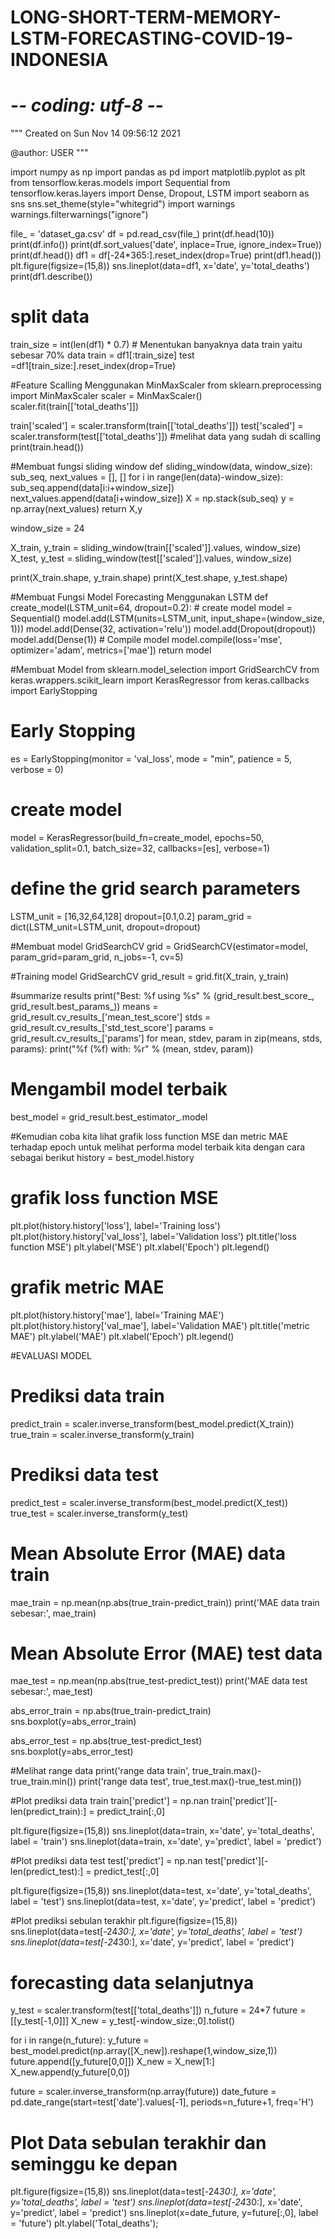 # LONG-SHORT-TERM-MEMORY-LSTM-FORECASTING-COVID-19-INDONESIA
# -*- coding: utf-8 -*-
"""
Created on Sun Nov 14 09:56:12 2021

@author: USER
"""

import numpy as np
import pandas as pd
import matplotlib.pyplot as plt
from tensorflow.keras.models import Sequential
from tensorflow.keras.layers import Dense, Dropout, LSTM
import seaborn as sns
sns.set_theme(style="whitegrid")
import warnings
warnings.filterwarnings("ignore")

file_ = 'dataset_ga.csv'
df = pd.read_csv(file_)
print(df.head(10))
print(df.info())
print(df.sort_values('date', inplace=True, ignore_index=True))
print(df.head())
df1 = df[-24*365:].reset_index(drop=True)
print(df1.head())
plt.figure(figsize=(15,8))
sns.lineplot(data=df1, x='date', y='total_deaths')
print(df1.describe())

# split data
train_size = int(len(df1) * 0.7) # Menentukan banyaknya data train yaitu sebesar 70% data
train = df1[:train_size]
test =df1[train_size:].reset_index(drop=True)

#Feature Scalling Menggunakan MinMaxScaler
from sklearn.preprocessing import MinMaxScaler
scaler = MinMaxScaler()
scaler.fit(train[['total_deaths']])

train['scaled'] = scaler.transform(train[['total_deaths']])
test['scaled'] = scaler.transform(test[['total_deaths']])
#melihat data yang sudah di scalling
print(train.head())

#Membuat fungsi sliding window 
def sliding_window(data, window_size):
    sub_seq, next_values = [], []
    for i in range(len(data)-window_size):
        sub_seq.append(data[i:i+window_size])
        next_values.append(data[i+window_size])
    X = np.stack(sub_seq)
    y = np.array(next_values)
    return X,y

window_size = 24

X_train, y_train = sliding_window(train[['scaled']].values, window_size)
X_test, y_test = sliding_window(test[['scaled']].values, window_size)

print(X_train.shape, y_train.shape)
print(X_test.shape, y_test.shape)

#Membuat Fungsi Model Forecasting Menggunakan LSTM
def create_model(LSTM_unit=64, dropout=0.2):
    # create model
    model = Sequential()
    model.add(LSTM(units=LSTM_unit, input_shape=(window_size, 1)))
    model.add(Dense(32, activation='relu'))
    model.add(Dropout(dropout))
    model.add(Dense(1))
    # Compile model
    model.compile(loss='mse', optimizer='adam', metrics=['mae'])
    return model

#Membuat Model
from sklearn.model_selection import GridSearchCV
from keras.wrappers.scikit_learn import KerasRegressor
from keras.callbacks import EarlyStopping
# Early Stopping
es = EarlyStopping(monitor = 'val_loss', mode = "min", patience = 5, verbose = 0)

# create model
model = KerasRegressor(build_fn=create_model, epochs=50, validation_split=0.1, batch_size=32, callbacks=[es], verbose=1)

# define the grid search parameters
LSTM_unit = [16,32,64,128]
dropout=[0.1,0.2]
param_grid = dict(LSTM_unit=LSTM_unit, dropout=dropout)

#Membuat model GridSearchCV
grid = GridSearchCV(estimator=model, param_grid=param_grid, n_jobs=-1, cv=5)

#Training model GridSearchCV
grid_result = grid.fit(X_train, y_train)

 #summarize results
print("Best: %f using %s" % (grid_result.best_score_, grid_result.best_params_))
means = grid_result.cv_results_['mean_test_score']
stds = grid_result.cv_results_['std_test_score']
params = grid_result.cv_results_['params']
for mean, stdev, param in zip(means, stds, params):
    print("%f (%f) with: %r" % (mean, stdev, param))
    
# Mengambil model terbaik
best_model = grid_result.best_estimator_.model

#Kemudian coba kita lihat grafik loss function MSE dan metric MAE terhadap epoch untuk melihat performa model terbaik kita dengan cara sebagai berikut
history = best_model.history
# grafik loss function MSE
plt.plot(history.history['loss'], label='Training loss')
plt.plot(history.history['val_loss'], label='Validation loss')
plt.title('loss function MSE')
plt.ylabel('MSE')
plt.xlabel('Epoch')
plt.legend()
# grafik metric MAE

plt.plot(history.history['mae'], label='Training MAE')
plt.plot(history.history['val_mae'], label='Validation MAE')
plt.title('metric MAE')
plt.ylabel('MAE')
plt.xlabel('Epoch')
plt.legend()

#EVALUASI MODEL
# Prediksi data train
predict_train = scaler.inverse_transform(best_model.predict(X_train))
true_train = scaler.inverse_transform(y_train)

# Prediksi data test
predict_test = scaler.inverse_transform(best_model.predict(X_test))
true_test = scaler.inverse_transform(y_test)

# Mean Absolute Error (MAE) data train
mae_train = np.mean(np.abs(true_train-predict_train))
print('MAE data train sebesar:', mae_train)

# Mean Absolute Error (MAE) test data
mae_test = np.mean(np.abs(true_test-predict_test))
print('MAE data test sebesar:', mae_test)

abs_error_train = np.abs(true_train-predict_train)
sns.boxplot(y=abs_error_train)

abs_error_test = np.abs(true_test-predict_test)
sns.boxplot(y=abs_error_test)

#Melihat range data
print('range data train', true_train.max()-true_train.min())
print('range data test', true_test.max()-true_test.min())

#Plot prediksi data train
train['predict'] = np.nan
train['predict'][-len(predict_train):] = predict_train[:,0]

plt.figure(figsize=(15,8))
sns.lineplot(data=train, x='date', y='total_deaths', label = 'train')
sns.lineplot(data=train, x='date', y='predict', label = 'predict')

#Plot prediksi data test
test['predict'] = np.nan
test['predict'][-len(predict_test):] = predict_test[:,0]

plt.figure(figsize=(15,8))
sns.lineplot(data=test, x='date', y='total_deaths', label = 'test')
sns.lineplot(data=test, x='date', y='predict', label = 'predict')

#Plot prediksi sebulan terakhir
plt.figure(figsize=(15,8))
sns.lineplot(data=test[-24*30:], x='date', y='total_deaths', label = 'test')
sns.lineplot(data=test[-24*30:], x='date', y='predict', label = 'predict')

# forecasting data selanjutnya
y_test = scaler.transform(test[['total_deaths']])
n_future = 24*7
future = [[y_test[-1,0]]]
X_new = y_test[-window_size:,0].tolist()

for i in range(n_future):
    y_future = best_model.predict(np.array([X_new]).reshape(1,window_size,1))
    future.append([y_future[0,0]])
    X_new = X_new[1:]
    X_new.append(y_future[0,0])

future = scaler.inverse_transform(np.array(future))
date_future = pd.date_range(start=test['date'].values[-1], periods=n_future+1, freq='H')


             
# Plot Data sebulan terakhir dan seminggu ke depan
plt.figure(figsize=(15,8))
sns.lineplot(data=test[-24*30:], x='date', y='total_deaths', label = 'test')
sns.lineplot(data=test[-24*30:], x='date', y='predict', label = 'predict')
sns.lineplot(x=date_future, y=future[:,0], label = 'future')
plt.ylabel('Total_deaths');




